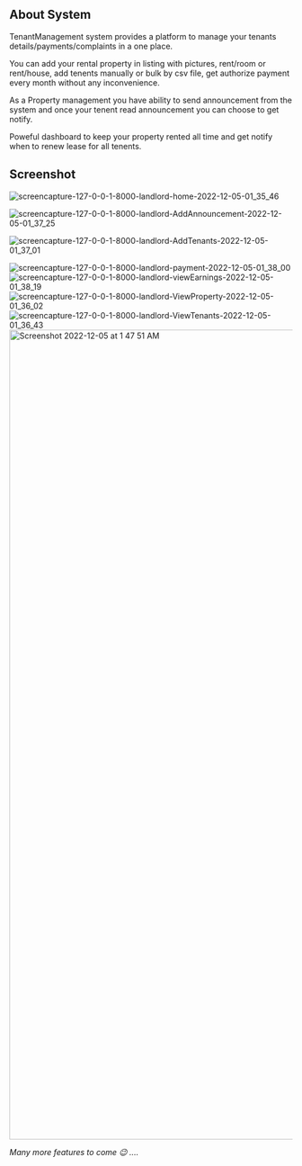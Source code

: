 ## About System

TenantManagement system provides a platform to manage your tenants details/payments/complaints in a one place.

You can add your rental property in listing with pictures, rent/room or rent/house, add tenents manually or bulk by csv file, get authorize payment every month without any inconvenience. 

As a Property management you have ability to send announcement from the system and once your tenent read announcement you can choose to get notify. 

Poweful dashboard to keep your property rented all time and get notify when to renew lease for all tenents.


## Screenshot


![screencapture-127-0-0-1-8000-landlord-home-2022-12-05-01_35_46](https://user-images.githubusercontent.com/47361530/205566862-77cf76f3-5cca-4c19-a36c-ac953545c501.png)


![screencapture-127-0-0-1-8000-landlord-AddAnnouncement-2022-12-05-01_37_25](https://user-images.githubusercontent.com/47361530/205566830-ed09a578-3a93-4f0d-8c79-1de59a37ea04.png)

![screencapture-127-0-0-1-8000-landlord-AddTenants-2022-12-05-01_37_01](https://user-images.githubusercontent.com/47361530/205566860-d87d5bda-026f-4bb2-a7aa-8aa3d1e66c24.png)

![screencapture-127-0-0-1-8000-landlord-payment-2022-12-05-01_38_00](https://user-images.githubusercontent.com/47361530/205566865-ef064193-ddbe-44e0-998e-b9efd9f08257.png)
![screencapture-127-0-0-1-8000-landlord-viewEarnings-2022-12-05-01_38_19](https://user-images.githubusercontent.com/47361530/205566870-8e389df7-d422-4d55-9cbd-7c7818a6bf1f.png)
![screencapture-127-0-0-1-8000-landlord-ViewProperty-2022-12-05-01_36_02](https://user-images.githubusercontent.com/47361530/205566871-b060909c-c9bc-4bb1-9173-7633410ce5d7.png)
![screencapture-127-0-0-1-8000-landlord-ViewTenants-2022-12-05-01_36_43](https://user-images.githubusercontent.com/47361530/205566880-f300d17a-d7e0-4fc4-90fc-fb09fc4b3e49.png)
<img width="1440" alt="Screenshot 2022-12-05 at 1 47 51 AM" src="https://user-images.githubusercontent.com/47361530/205567407-649386c2-a996-4cce-a9ab-7ba30dda14f2.png">


<i> Many more features to come 😉 .... </i>
